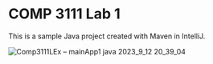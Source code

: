 # COMP 3111 Lab 1

This is a sample Java project created with Maven in IntelliJ.

![Comp3111LEx – mainApp1 java 2023_9_12 20_39_04](https://github.com/BIE-1024GB/Comp3111LEx/assets/132334274/5f9c1b4c-a24d-4c13-af58-a56e12ddc630)
